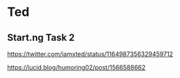# Ted

## Start.ng Task 2

https://twitter.com/iamxted/status/1164987356329459712

https://lucid.blog/humoring02/post/1566588662
